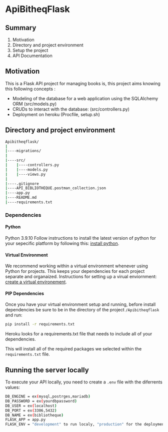 # ApiBitheqFlask
## Summary
1. Motivation
2. Directory and project environment
3. Setup the project
4. API Documentation

## Motivation
This is a Flask API project for managing books is, this project aims knowing this following concepts :
- Modeling of the database for a web application using the SQLAlchemy ORM (src/models.py)
- CRUDs to interact with the database: (src/controllers.py)
- Deployment on heroku (Procfile, setup.sh)

## Directory and project environment

```bash
Apibitheqflask/
|
|----migrations/
|
|----src/
|    |----controllers.py
|    |----models.py
|    |----views.py
|
|----.gitignore
|----API_BIBLIOTHEQUE.postman_collection.json
|----app.py
|----README.md
|----requirements.txt    
```
### Dependencies

#### Python
Python 3.9.10
Follow instructions to install the latest version of python for your sepecific platform by following this: [install python](https://realpython.com/installing-python/).

#### Virtual Environment

We recommend working within a virtual environment whenever using Python for projects. This keeps your dependencies for each project separate and organaized. Instructions for setting up a virual enviornment: [create a virtual environement](https://packaging.python.org/guides/installing-using-pip-and-virtual-environments/).

#### PIP Dependencies

Once you have your virtual environment setup and running, before install dependencies be sure to be in the directory of the project ```/Apibitheqflask ``` and run:
```bash
pip install -r requirements.txt
```
Heroku looks for a requirements.txt file that needs to include all of your dependencies.

This will install all of the required packages we selected within the `requirements.txt` file.

## Running the server locally
To execute your API locally, you need to create a `.env` file with the diferrents values: 

```bash
DB_ENGINE = ex(mysql,postrges,mariadb)
DB_PASSWORD = ex(yourdbpassword)
DB_USER = ex(localhost)
DB_PORT = ex(3306,5432)
DB_NAME = ex(bibliotheque)
FLASK_APP = app.py
FLASK_ENV = "development" to run localy, "production" for the deployment
```
<!-- 
Migration are optional in this case but for launch the migrations to create your database run the following commands:
```bash
flask db init
flask db migrate -m "Initial migration."
flask db upgrade.
```
Whant to know more about migrations? Check the [flask docs](https://flask-migrate.readthedocs.io/en/latest/).

You will then execute the commands to launch your API. To test all endpoints of your API, please use the `API_BIBLIOTHEQUE.postman_collection.json` file by importing it from Postman. If you don't have postman, you can download it from https://www.postman.com.

To run the server, execute:
`flask run` 


## API Documentation

This API has been deployed on heroku and is available from the link https://apibitheqflask.herokuapp.com

## Error Handling
Errors are retourned as JSON objects in the following format:
{
    "Success": False
    "Error": 400
    "Message": Bad request
}

The API will return four error types when requests fail:
. 400: Bad request
. 404: Not found
. 405: Method not allowed
. 500: Internal server error

## Endpoints

### GET/movies
    GENERAL: 
        This endpoints returns a list of movies object, success value, total number of the movies. 

            Sample: curl https://capstoneapi.herokuapp.com/movies

            {
                "movies": [
                    {
                        "id": 1,
                        "release_date": "Fri, 09 Mar 2001 00:00:00 GMT",
                        "title": "Thomas NGIJOL"
                    },
                    {
                        "id": 3,
                        "release_date": "Wed, 02 Dec 2020 00:00:00 GMT",
                        "title": "Casanova"
                    }
                ],
                "success": true,
                "total_movies": 2
            }

###  GET/movies(movie_id)
    GENERAL: This endpoint allows you to get for a particular Movie using its id. This endpoint
     returns one movie, and the status_code
            Sample: curl https://capstoneapi.herokuapp.com/movies/1

            {
                "movie": [
                    {
                        "id": 1,
                        "release_date": "Fri, 09 Mar 2001 00:00:00 GMT",
                        "title": "Thomas NGIJOL"
                    }
                ],
                "success": true
            }

###  GET/actors
    GENERAL: 
        This endpoints returns a list of actors object, success value, total number of the actors. 

            Sample: curl https://capstoneapi.herokuapp.com/actors

            {
                "actors": [
                    {
                        "age": 32,
                        "gender": "M",
                        "id": 1,
                        "name": "Badiou OURO"
                    },
                    {
                        "age": 45,
                        "gender": "M",
                        "id": 5,
                        "name": "Jamel Debouzze"
                    }
                ],
                "success": true
            }

###  GET/actors(actor_id)
    GENERAL: This endpoint allows you to get for a particular actor using its id. This endpoint 
    returns one actor, and the status_code
            Sample: curl https://capstoneapi.herokuapp.com/actors/1

            {
                "actor": [
                    {
                        "age": 32,
                        "gender": "M",
                        "id": 1,
                        "name": "Badiou OURO"
                    }
                ],
                "success": true
            }


###  DELETE/actors(actor_id)
    GENERAL: Delete the actor  of the given ID if it exists. Return the id of the deleted actor, 
    success value, total of actors and actor list based on current page number. Results are paginated in groups of 10.

            Sample: curl - X DELETE https://capstoneapi.herokuapp.com/actors/5
            {
                "actors": [
                    {
                        "age": 32,
                        "gender": "M",
                        "id": 1,
                        "name": "Badiou OURO"
                    }
                ],
                "deleted": 5,
                "success": true,
                "total_actors": 1
            }


        ###  DELETE/movies(movie_id)
            GENERAL: Delete the movie  of the given ID if it exists. Return the id of the deleted movie, 
            success value, total of movies and movies list based on current page number. Results are
             paginated in groups of 10.

            Sample: curl - X DELETE https://capstoneapi.herokuapp.com/movies/5

            {
        "actors": [
            {
                "id": 1,
                "release_date": "Fri, 09 Mar 2001 00:00:00 GMT",
                "title": "Thomas NGIJOL"
            }
        ],
        "deleted": 3,
        "success": true,
        "total_movies": 1
    }


###  POST/movies
    GENERAL: This endpoint is used to create a new movie. We return the ID of the new movie created, 
    the movie that was created, the list of movies and the number of movies.

            Sample: curl -X POST https://capstoneapi.herokuapp.com/movies 
            -H "Content-Type:application/json" -d "{"title":"Casanova","release_date":"2020-12-02"}"

                {    
            "movies": [
                {
                    "id": 1,
                    "release_date": "Fri, 09 Mar 2001 00:00:00 GMT",
                    "title": "Thomas NGIJOL"
                },
                {
                    "id": 4,
                    "release_date": "Wed, 02 Dec 2020 00:00:00 GMT",
                    "title": "Casanova"
                }
            ],
            "created": 4,
            "success": true,
            "total_movies": 2
            }



###  POST/actors
    GENERAL: This endpoint is used to create a new actor. We return the ID of the new actor 
    created, the movie that was created, the list of actors and the number of actors.

            Sample: curl -X POST https://capstoneapi.herokuapp.com/actors 
            -H "Content-Type:application/json" -d "{"name":"Jamel Debouzze","age":45,"gender":"M"}"

                {
                    "actors": [
                        {
                            "age": 32,
                            "gender": "M",
                            "id": 1,
                            "name": "Badiou OURO"
                        },
                        {
                            "age": 45,
                            "gender": "M",
                            "id": 6,
                            "name": "Jamel Debouzze"
                        },
                        {
                            "age": 45,
                            "gender": "M",
                            "id": 7,
                            "name": "Jamel Debouzze"
                        },
                        {
                            "age": 45,
                            "gender": "M",
                            "id": 8,
                            "name": "Jamel Debouzze"
                        }
                    ],
                    "created": 8,
                    "success": true,
                    "total_actors": 4
                }
 -->
